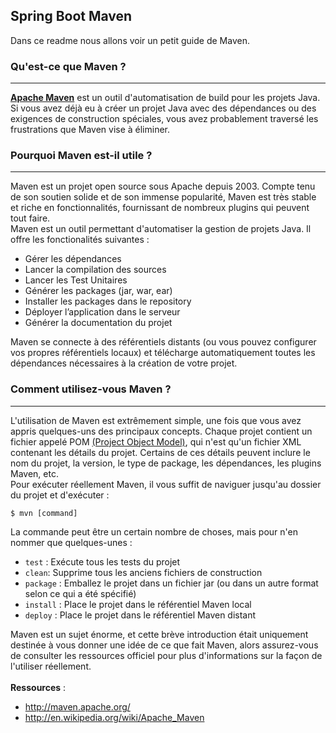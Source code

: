 ## Spring Boot Maven
Dans ce readme nous allons voir un petit guide de Maven.

### Qu'est-ce que Maven ?
---
**[Apache Maven](https://maven.apache.org/)** est un outil d'automatisation de build pour les projets Java.
Si vous avez déjà eu à créer un projet Java avec des dépendances ou des exigences de construction spéciales, vous avez probablement traversé les frustrations que Maven vise à éliminer.

### Pourquoi Maven est-il utile ?
---
Maven est un projet open source sous Apache depuis 2003. Compte tenu de son soutien solide et de son immense popularité, Maven est très stable et riche en fonctionnalités, fournissant de nombreux plugins qui peuvent tout faire.<br/>
Maven est un outil permettant d'automatiser la gestion de projets Java. Il offre les fonctionalités suivantes :
* Gérer les dépendances
* Lancer la compilation des sources
* Lancer les Test Unitaires
* Générer les packages (jar, war, ear)
* Installer les packages dans le repository
* Déployer l’application dans le serveur
* Générer la documentation du projet

Maven se connecte à des référentiels distants (ou vous pouvez configurer vos propres référentiels locaux) et télécharge automatiquement toutes les dépendances nécessaires à la création de votre projet.

### Comment utilisez-vous Maven ?
---
L'utilisation de Maven est extrêmement simple, une fois que vous avez appris quelques-uns des principaux concepts. Chaque projet contient un fichier appelé POM [(Project Object Model)](https://en.wikipedia.org/wiki/Apache_Maven#Project_Object_Model), qui n'est qu'un fichier XML contenant les détails du projet. Certains de ces détails peuvent inclure le nom du projet, la version, le type de package, les dépendances, les plugins Maven, etc.<br/>
Pour exécuter réellement Maven, il vous suffit de naviguer jusqu'au dossier du projet et d'exécuter :
```
$ mvn [command]
```
La commande peut être un certain nombre de choses, mais pour n'en nommer que quelques-unes :
* `test` : Exécute tous les tests du projet
* `clean`: Supprime tous les anciens fichiers de construction
* `package` : Emballez le projet dans un fichier jar (ou dans un autre format selon ce qui a été spécifié)
* `install` : Place le projet dans le référentiel Maven local
* `deploy` : Place le projet dans le référentiel Maven distant

Maven est un sujet énorme, et cette brève introduction était uniquement destinée à vous donner une idée de ce que fait Maven, alors assurez-vous de consulter les ressources officiel pour plus d'informations sur la façon de l'utiliser réellement.<br/>
<br/>
**Ressources** : 
* http://maven.apache.org/
* http://en.wikipedia.org/wiki/Apache_Maven
